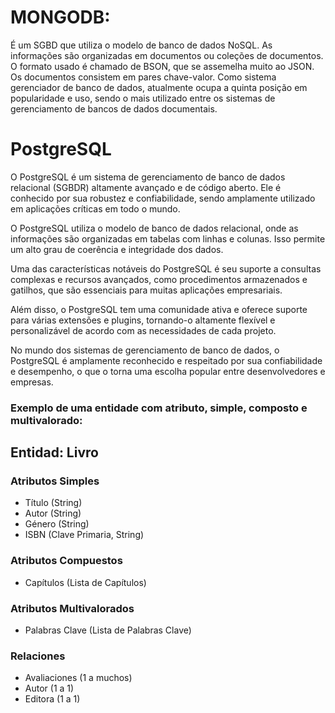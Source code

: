 # MONGODB:
É um SGBD que utiliza o modelo de banco de dados NoSQL.
As informações são organizadas em documentos ou coleções de documentos.
O formato usado é chamado de BSON, que se assemelha muito ao JSON.
Os documentos consistem em pares chave-valor.
Como sistema gerenciador de banco de dados, atualmente ocupa a quinta posição em popularidade e uso, sendo o mais utilizado entre os sistemas de gerenciamento de bancos de dados documentais.

# PostgreSQL
O PostgreSQL é um sistema de gerenciamento de banco de dados relacional (SGBDR) altamente avançado e de código aberto. Ele é conhecido por sua robustez e confiabilidade, sendo amplamente utilizado em aplicações críticas em todo o mundo.

O PostgreSQL utiliza o modelo de banco de dados relacional, onde as informações são organizadas em tabelas com linhas e colunas. Isso permite um alto grau de coerência e integridade dos dados.

Uma das características notáveis do PostgreSQL é seu suporte a consultas complexas e recursos avançados, como procedimentos armazenados e gatilhos, que são essenciais para muitas aplicações empresariais.

Além disso, o PostgreSQL tem uma comunidade ativa e oferece suporte para várias extensões e plugins, tornando-o altamente flexível e personalizável de acordo com as necessidades de cada projeto.

No mundo dos sistemas de gerenciamento de banco de dados, o PostgreSQL é amplamente reconhecido e respeitado por sua confiabilidade e desempenho, o que o torna uma escolha popular entre desenvolvedores e empresas.

### Exemplo de uma entidade com atributo, simple, composto e multivalorado:

## Entidad: Livro

### Atributos Simples
- Título (String)
- Autor (String)
- Género (String)
- ISBN (Clave Primaria, String)

### Atributos Compuestos
- Capítulos (Lista de Capítulos)

### Atributos Multivalorados
- Palabras Clave (Lista de Palabras Clave)

### Relaciones
- Avaliaciones (1 a muchos)
- Autor (1 a 1)
- Editora (1 a 1)
